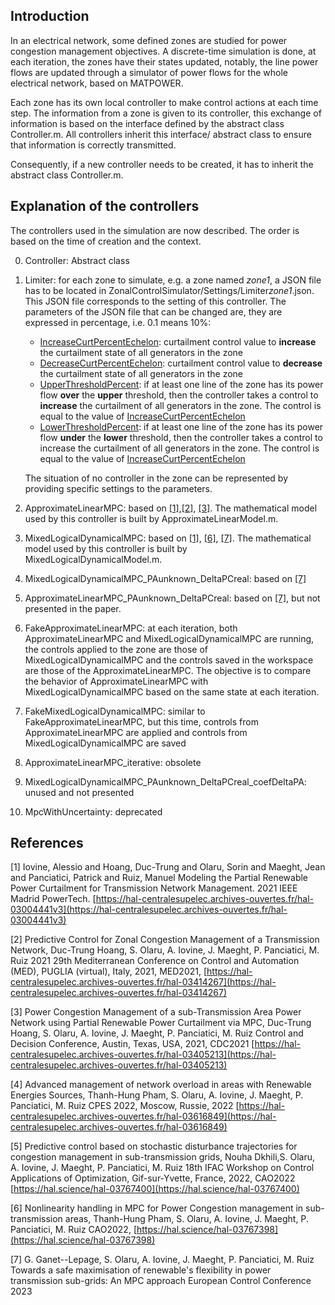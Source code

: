 ## Introduction

In an electrical network, some defined zones are studied for power congestion management objectives. A discrete-time simulation is done, at each iteration, the zones have their states updated, notably, the line power flows are updated through a simulator of power flows for the whole electrical network, based on MATPOWER.

Each zone has its own local controller to make control actions at each time step.
The information from a zone is given to its controller, this exchange of information is based on the interface defined by the abstract class Controller.m.
All controllers inherit this interface/ abstract class to ensure that information is correctly transmitted.

Consequently, if a new controller needs to be created, it has to inherit the abstract class Controller.m.

## Explanation of the controllers
The controllers used in the simulation are now described. The order is based on the time of creation and the context.

0. Controller: Abstract class

1. Limiter: for each zone to simulate, e.g. a zone named *zone1*, a JSON file has to be located in ZonalControlSimulator/Settings/Limiter*zone1*.json. This JSON file corresponds to the setting of this controller. The parameters of the JSON file that can be changed are, they are expressed in percentage, i.e. 0.1 means 10%:
    - <ins>IncreaseCurtPercentEchelon</ins>: curtailment control value to **increase** the curtailment state of all generators in the zone
    - <ins>DecreaseCurtPercentEchelon</ins>: curtailment control value to **decrease** the curtailment state of all generators in the zone
    - <ins>UpperThresholdPercent</ins>: if at least one line of the zone has its power flow **over** the **upper** threshold, then the controller takes a control to **increase** the curtailment of all generators in the zone. The control is equal to the value of <ins>IncreaseCurtPercentEchelon</ins>
    - <ins>LowerThresholdPercent</ins>: if at least one line of the zone has its power flow **under** the **lower** threshold, then the controller takes a control to increase the curtailment of all generators in the zone. The control is equal to the value of <ins>IncreaseCurtPercentEchelon</ins>
    
    The situation of no controller in the zone can be represented by providing specific settings to the parameters.

2. ApproximateLinearMPC: based on [[1]](#1),[[2]](#2), [[3]](#3). The mathematical model used by this controller is built by ApproximateLinearModel.m.

3. MixedLogicalDynamicalMPC: based on [[1]](#1), [[6]](#6), [[7]](#7). The mathematical model used by this controller is built by MixedLogicalDynamicalModel.m.

4. MixedLogicalDynamicalMPC_PAunknown_DeltaPCreal: based on [[7]](#7)

5. ApproximateLinearMPC_PAunknown_DeltaPCreal: based on [[7]](#7), but not presented in the paper.

6. FakeApproximateLinearMPC: at each iteration, both ApproximateLinearMPC and MixedLogicalDynamicalMPC are running, the controls applied to the zone are those of MixedLogicalDynamicalMPC and the controls saved in the workspace are those of the ApproximateLinearMPC. The objective is to compare the behavior of ApproximateLinearMPC with MixedLogicalDynamicalMPC based on the same state at each iteration.

7. FakeMixedLogicalDynamicalMPC: similar to FakeApproximateLinearMPC, but this time, controls from ApproximateLinearMPC are applied and controls from MixedLogicalDynamicalMPC are saved


8. ApproximateLinearMPC_iterative: obsolete

9. MixedLogicalDynamicalMPC_PAunknown_DeltaPCreal_coefDeltaPA: unused and not presented

10. MpcWithUncertainty: deprecated

## References
<a id="1">[1]<a>
Iovine, Alessio and Hoang, Duc-Trung and Olaru, Sorin and Maeght, Jean and Panciatici, Patrick and Ruiz, Manuel
Modeling the Partial Renewable Power Curtailment for Transmission Network Management.
2021 IEEE Madrid PowerTech.
[https://hal-centralesupelec.archives-ouvertes.fr/hal-03004441v3](https://hal-centralesupelec.archives-ouvertes.fr/hal-03004441v3)

<a id="2">[2]<a>
Predictive Control for Zonal Congestion Management of a Transmission Network, 
Duc-Trung Hoang, S. Olaru, A. Iovine, J. Maeght, P. Panciatici, M. Ruiz 
2021 29th Mediterranean Conference on Control and Automation (MED), PUGLIA (virtual), Italy, 2021, MED2021,
[https://hal-centralesupelec.archives-ouvertes.fr/hal-03414267](https://hal-centralesupelec.archives-ouvertes.fr/hal-03414267)

<a id="3">[3]<a>
Power Congestion Management of a sub-Transmission Area Power Network using Partial Renewable Power Curtailment via MPC, 
Duc-Trung Hoang, S. Olaru, A. Iovine, J. Maeght, P. Panciatici, M. Ruiz 
Control and Decision Conference, Austin, Texas, USA, 2021, CDC2021
[https://hal-centralesupelec.archives-ouvertes.fr/hal-03405213](https://hal-centralesupelec.archives-ouvertes.fr/hal-03405213)

<a id="4">[4]<a>
Advanced management of network overload in areas with Renewable Energies Sources, 
Thanh-Hung Pham, S. Olaru, A. Iovine, J. Maeght, P. Panciatici, M. Ruiz 
CPES 2022, Moscow, Russie, 2022
[https://hal-centralesupelec.archives-ouvertes.fr/hal-03616849](https://hal-centralesupelec.archives-ouvertes.fr/hal-03616849)

<a id="5">[5]<a> 
Predictive control based on stochastic disturbance trajectories for congestion management in sub-transmission grids,
Nouha Dkhili,S. Olaru, A. Iovine, J. Maeght, P. Panciatici, M. Ruiz 
18th IFAC Workshop on Control Applications of Optimization, Gif-sur-Yvette, France, 2022, CAO2022
[https://hal.science/hal-03767400](https://hal.science/hal-03767400)

<a id="6">[6]<a> 
Nonlinearity handling in MPC for Power Congestion management in sub-transmission areas, 
Thanh-Hung Pham, S. Olaru, A. Iovine, J. Maeght, P. Panciatici, M. Ruiz
CAO2022, [https://hal.science/hal-03767398](https://hal.science/hal-03767398)

<a id="7">[7]<a>
G. Ganet--Lepage, S. Olaru, A. Iovine, J. Maeght, P. Panciatici, M. Ruiz
Towards a safe maximisation of renewable's flexibility in power transmission sub-grids: An MPC approach
European Control Conference 2023
